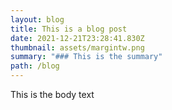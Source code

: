 ```yaml
---
layout: blog
title: This is a blog post
date: 2021-12-21T23:28:41.830Z
thumbnail: assets/margintw.png
summary: "### This is the summary"
path: /blog
---
```

This is the body text